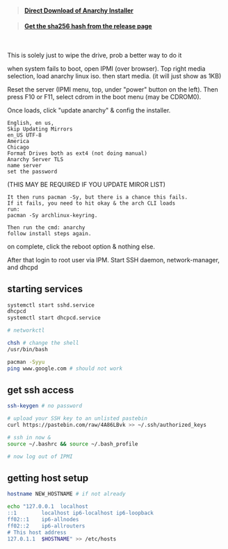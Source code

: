 

> #### [Direct Download of Anarchy Installer](https://osdn.net/frs/redir.php?m=nchc&f=%2Fstorage%2Fg%2Fa%2Fan%2Fanarchy%2Fanarchy-1.3.4-x86_64.iso)

> #### [Get the sha256 hash from the release page](https://gitlab.com/anarchyinstaller/installer/-/releases)
<br>

This is solely just to wipe the drive, prob a better way to do it

when system fails to boot, open IPMI (over browser).
Top right media selection, load anarchy linux iso. then start media. (it will just show as 1KB)

Reset the server (IPMI menu, top, under "power" button on the left). 
Then press F10 or F11, select cdrom in the boot menu (may be CDROM0). 

Once loads, click "update anarchy" & config the installer. 

```
English, en us,
Skip Updating Mirrors
en_US UTF-8
America
Chicago
Format Drives both as ext4 (not doing manual)
Anarchy Server TLS
name server
set the password
```

(THIS MAY BE REQUIRED IF YOU UPDATE MIROR LIST)
```
It then runs pacman -Sy, but there is a chance this fails.
If it fails, you need to hit okay & the arch CLI loads
run:
pacman -Sy archlinux-keyring.

Then run the cmd: anarchy
follow install steps again.
```

on complete, click the reboot option & nothing else.

After that login to root user via IPM.
Start SSH daemon, network-manager, and dhcpd

## starting services
```bash
systemctl start sshd.service
dhcpcd
systemctl start dhcpcd.service

# networkctl

chsh # change the shell
/usr/bin/bash

pacman -Syyu
ping www.google.com # should not work
```


## get ssh access
```bash
ssh-keygen # no password

# upload your SSH key to an unlisted pastebin
curl https://pastebin.com/raw/4A86LBvk >> ~/.ssh/authorized_keys

# ssh in now & 
source ~/.bashrc && source ~/.bash_profile

# now log out of IPMI
```


## getting host setup
```bash 
hostname NEW_HOSTNAME # if not already

echo "127.0.0.1  localhost
::1        localhost ip6-localhost ip6-loopback
ff02::1    ip6-allnodes
ff02::2    ip6-allrouters
# This host address
127.0.1.1  $HOSTNAME" >> /etc/hosts
```